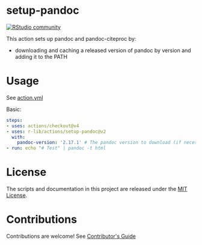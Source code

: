 # setup-pandoc

[![RStudio community](https://img.shields.io/badge/community-github--actions-blue?style=social&logo=rstudio&logoColor=75AADB)](https://community.rstudio.com/new-topic?category=Package%20development&tags=github-actions)

This action sets up pandoc and pandoc-citeproc by:

- downloading and caching a released version of pandoc by version and adding it to the PATH

# Usage

See [action.yml](action.yml)

Basic:

```yaml
steps:
- uses: actions/checkout@v4
- uses: r-lib/actions/setup-pandoc@v2
  with:
    pandoc-version: '2.17.1' # The pandoc version to download (if necessary) and use.
- run: echo "# Test" | pandoc -t html
```

# License

The scripts and documentation in this project are released under the [MIT License](LICENSE).

# Contributions

Contributions are welcome! See [Contributor's Guide](docs/contributors.md)
